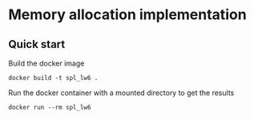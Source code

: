 # Memory allocation implementation

## Quick start

Build the docker image

```shell
docker build -t spl_lw6 .
```

Run the docker container with a mounted directory to get the results

```shell
docker run --rm spl_lw6
```